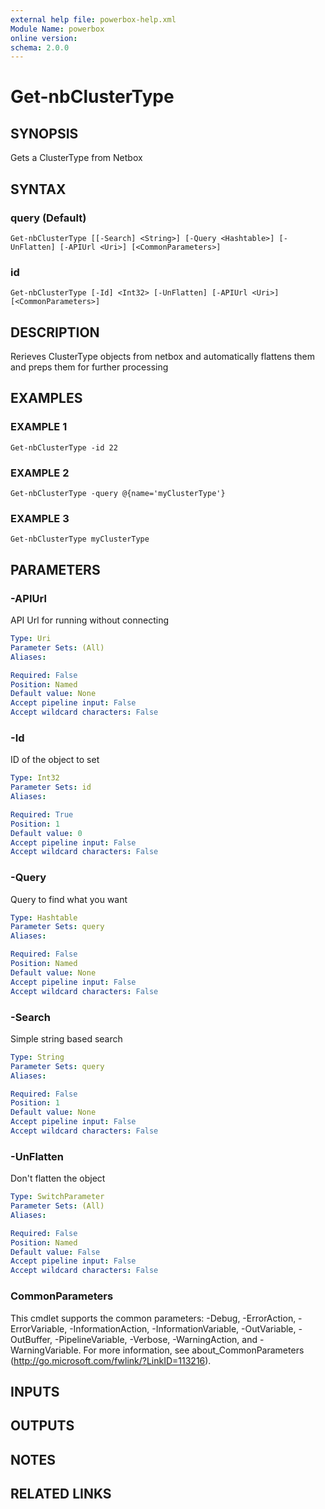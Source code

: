```yaml
---
external help file: powerbox-help.xml
Module Name: powerbox
online version:
schema: 2.0.0
---
```


# Get-nbClusterType

## SYNOPSIS
Gets a ClusterType from Netbox

## SYNTAX

### query (Default)
```
Get-nbClusterType [[-Search] <String>] [-Query <Hashtable>] [-UnFlatten] [-APIUrl <Uri>] [<CommonParameters>]
```

### id
```
Get-nbClusterType [-Id] <Int32> [-UnFlatten] [-APIUrl <Uri>] [<CommonParameters>]
```

## DESCRIPTION
Rerieves ClusterType objects from netbox and automatically flattens them and
preps them for further processing

## EXAMPLES

### EXAMPLE 1
```
Get-nbClusterType -id 22
```

### EXAMPLE 2
```
Get-nbClusterType -query @{name='myClusterType'}
```

### EXAMPLE 3
```
Get-nbClusterType myClusterType
```

## PARAMETERS

### -APIUrl
API Url for running without connecting

```yaml
Type: Uri
Parameter Sets: (All)
Aliases:

Required: False
Position: Named
Default value: None
Accept pipeline input: False
Accept wildcard characters: False
```

### -Id
ID of the object to set

```yaml
Type: Int32
Parameter Sets: id
Aliases:

Required: True
Position: 1
Default value: 0
Accept pipeline input: False
Accept wildcard characters: False
```

### -Query
Query to find what you want

```yaml
Type: Hashtable
Parameter Sets: query
Aliases:

Required: False
Position: Named
Default value: None
Accept pipeline input: False
Accept wildcard characters: False
```

### -Search
Simple string based search

```yaml
Type: String
Parameter Sets: query
Aliases:

Required: False
Position: 1
Default value: None
Accept pipeline input: False
Accept wildcard characters: False
```

### -UnFlatten
Don't flatten the object

```yaml
Type: SwitchParameter
Parameter Sets: (All)
Aliases:

Required: False
Position: Named
Default value: False
Accept pipeline input: False
Accept wildcard characters: False
```

### CommonParameters
This cmdlet supports the common parameters: -Debug, -ErrorAction, -ErrorVariable, -InformationAction, -InformationVariable, -OutVariable, -OutBuffer, -PipelineVariable, -Verbose, -WarningAction, and -WarningVariable.
For more information, see about_CommonParameters (http://go.microsoft.com/fwlink/?LinkID=113216).

## INPUTS

## OUTPUTS

## NOTES

## RELATED LINKS
